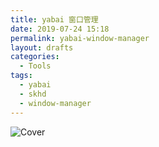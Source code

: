 ```yaml
---
title: yabai 窗口管理
date: 2019-07-24 15:18
permalink: yabai-window-manager
layout: drafts
categories:
  - Tools
tags:
  - yabai
  - skhd
  - window-manager
---
```


![Cover][]

[Cover]: /uploads/yabai-window-manager/cover.png
